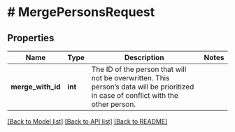 # # MergePersonsRequest

## Properties

Name | Type | Description | Notes
------------ | ------------- | ------------- | -------------
**merge_with_id** | **int** | The ID of the person that will not be overwritten. This person’s data will be prioritized in case of conflict with the other person. |

[[Back to Model list]](../README.md#documentation-for-models) [[Back to API list]](../README.md#documentation-for-api-endpoints) [[Back to README]](../README.md)
